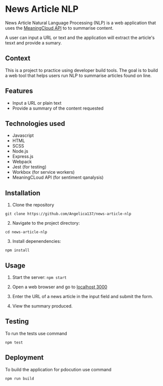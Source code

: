 # News Article NLP

News Article Natural Language Processing (NLP) is a web application that uses the [MeaningCloud API](https://www.meaningcloud.com/) to to summarise content.

A user can input a URL or text and the application will extract the article's tesxt and provide a sumary.

## Context
This is a project to practice using developer build tools. The goal is to build a web tool that helps users run NLP to summarise articles found on line.

## Features
- Input a URL or plain text
- Provide a summary of the content requested


## Technologies used
- Javascript
- HTML
- SCSS
- Node.js
- Express.js
- Webpack
- Jest (for testing)
- Workbox (for service workers)
- MeaningCLoud API (for sentiment qanalysis)


## Installation

1. Clone the repository

```git clone https://github.com/Angelica137/news-article-nlp```

2. Navigate to the project directory:

```cd news-article-nlp```

3. Install depenendencies:

```npm install```


## Usage
1. Start the server:
```npm start```

2. Open a web browser and go to [localhost 3000](http://localhost:3000/)
3. Enter the URL of a news article in the input field and submit the form.
4. View the summary produced.

## Testing

To run the tests use command

```npm test```

## Deployment

To build the application for pdocution use command

```npm run build```



